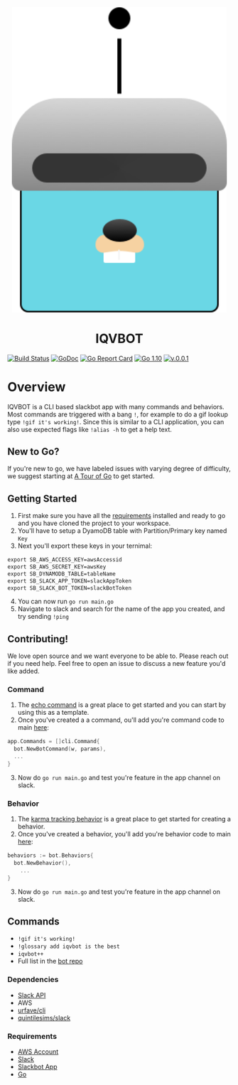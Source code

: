 
<div align="center">
    <img src="Logo.png" width="484" max-width="80%" alt="Slackbot" />
    <h1>IQVBOT</h1>
</div>

[![Build Status](https://travis-ci.org/quintilesims/slackbot.svg?branch=master)](https://travis-ci.org/quintilesims/slackbot)
[![GoDoc](https://godoc.org/github.com/quintilesims/slackbot?status.svg)](https://godoc.org/github.com/quintilesims/slackbot)
[![Go Report Card](https://goreportcard.com/badge/github.com/quintilesims/slackbot)](https://goreportcard.com/report/github.com/quintilesims/slackbot)
[![Go 1.10](https://img.shields.io/badge/go-1.10-68d6e4.svg?style=flat)](#)
[![v.0.0.1](https://img.shields.io/badge/version-v0.0.1-brightgreen.svg)](https://github.com/quintilesims/slackbot/releases/tag/v0.0.1)

# Overview

IQVBOT is a CLI based slackbot app with many commands and behaviors. Most commands are triggered with a bang `!`, for example to do a gif lookup type `!gif it's working!`. Since this is similar to a CLI application, you can also use expected flags like `!alias -h` to get a help text.

## New to Go?
If you're new to go, we have labeled issues with varying degree of difficulty, we suggest starting at [A Tour of Go](https://tour.golang.org/welcome/) to get started.

## Getting Started

1. First make sure you have all the [requirements](#requirements) installed and ready to go and you have cloned the project to your workspace.
2. You'll have to setup a DyamoDB table with Partition/Primary key named `Key`
3. Next you'll export these keys in your ternimal:

```
export SB_AWS_ACCESS_KEY=awsAccessid
export SB_AWS_SECRET_KEY=awsKey
export SB_DYNAMODB_TABLE=tableName
export SB_SLACK_APP_TOKEN=slackAppToken
export SB_SLACK_BOT_TOKEN=slackBotToken
```

4. You can now run `go run main.go`
5. Navigate to slack and search for the name of the app you created, and try sending `!ping`

## Contributing!

We love open source and we want everyone to be able to. Please reach out if you need help. Feel free to open an issue to discuss a new feature you'd like added.

### Command

1. The [echo command](https://github.com/quintilesims/slackbot/blob/master/bot/echo_command.go) is a great place to get started and you can start by using this as a template. 
2. Once you've created a a command, ou'll add you're command code to main [here](https://github.com/quintilesims/slackbot/blob/master/main.go#L199):

```go
app.Commands = []cli.Command{
  bot.NewBotCommand(w, params),
  ...
}
```

3. Now do `go run main.go` and test you're feature in the app channel on slack.

### Behavior

1. The [karma tracking behavior](https://github.com/quintilesims/slackbot/blob/master/bot/karma_tracking_behavior.go) is a great place to get started for creating a behavior. 
2.  Once you've created a behavior, you'll add you're behavior code to main [here](https://github.com/quintilesims/slackbot/blob/master/main.go#L139):

```go
behaviors := bot.Behaviors{
  bot.NewBehavior(),
    ...
}
```

3. Now do `go run main.go` and test you're feature in the app channel on slack.

## Commands

- `!gif it's working!`
- `!glossary add iqvbot is the best`
- `iqvbot++`
- Full list in the [bot repo](https://github.com/quintilesims/slackbot/tree/master/bot)

### Dependencies

- [Slack API](https://api.slack.com)
- AWS
- [urfave/cli](https://github.com/urfave/cli)
- [quintilesims/slack](https://github.com/quintilesims/slack)

### Requirements

- [AWS Account](https://aws.amazon.com/free/)
- [Slack](https://slack.com/)
- [Slackbot App](https://api.slack.com/apps?new_app=1)
- [Go](https://golang.org/dl/)
